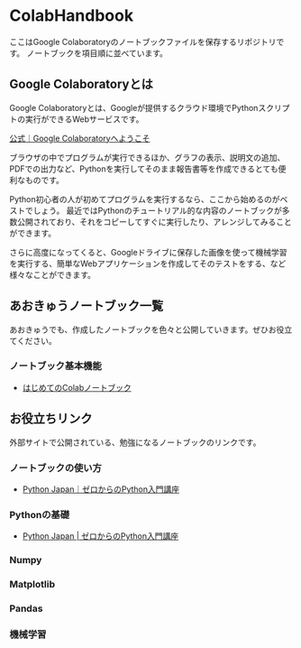 # ColabHandbook

ここはGoogle Colaboratoryのノートブックファイルを保存するリポジトリです。
ノートブックを項目順に並べています。

## Google Colaboratoryとは

Google Colaboratoryとは、Googleが提供するクラウド環境でPythonスクリプトの実行ができるWebサービスです。

[公式｜Google Colaboratoryへようこそ](https://colab.research.google.com/?hl=ja)

ブラウザの中でプログラムが実行できるほか、グラフの表示、説明文の追加、PDFでの出力など、Pythonを実行してそのまま報告書等を作成できるとても便利なものです。

Python初心者の人が初めてプログラムを実行するなら、ここから始めるのがベストでしょう。
最近ではPythonのチュートリアル的な内容のノートブックが多数公開されており、それをコピーしてすぐに実行したり、アレンジしてみることができます。

さらに高度になってくると、Googleドライブに保存した画像を使って機械学習を実行する、簡単なWebアプリケーションを作成してそのテストをする、など様々なことができます。

## あおきゅうノートブック一覧

あおきゅうでも、作成したノートブックを色々と公開していきます。ぜひお役立てください。

### ノートブック基本機能

- [はじめてのColabノートブック](https://colab.research.google.com/github/ao9-prog-team/ColabHandbook/blob/main/NotebookTutorial/NotebookTutorial1.ipynb)

## お役立ちリンク

外部サイトで公開されている、勉強になるノートブックのリンクです。

### ノートブックの使い方
- [Python Japan｜ゼロからのPython入門講座](https://www.python.jp/train/experience/colab.html)
### Pythonの基礎
- [Python Japan | ゼロからのPython入門講座](https://www.python.jp/train/index.html)
### Numpy
### Matplotlib
### Pandas
### 機械学習
